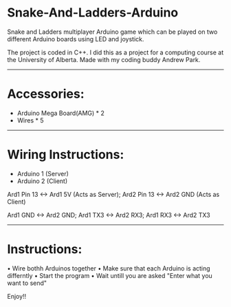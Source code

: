 # Snake-And-Ladders-Arduino
Snake and Ladders multiplayer Arduino game which can be played on two different Arduino boards using LED and joystick.

The project is coded in C++. I did this as a project for a computing course at the University of Alberta. Made with my coding buddy Andrew Park.

---

# Accessories: 

- Arduino Mega Board(AMG) * 2
- Wires * 5

---

# Wiring Instructions:

- Arduino 1 (Server)
- Arduino 2 (Client)

Ard1 Pin 13 <-> Ard1 5V (Acts as Server);
Ard2 Pin 13 <-> Ard2 GND (Acts as Client)

Ard1 GND <-> Ard2 GND;
Ard1 TX3 <-> Ard2 RX3;
Ard1 RX3 <-> Ard2 TX3

---

# Instructions:

• Wire bothh Arduinos together
• Make sure that each Arduino is acting differntly
• Start the program
• Wait untill you are asked "Enter what you want to send"

Enjoy!!
